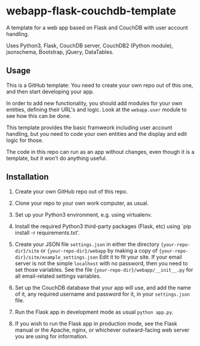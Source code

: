 # webapp-flask-couchdb-template

A template for a web app based on Flask and CouchDB with user account handling.

Uses Python3, Flask, CouchDB server, CouchDB2 (Python module), jsonschema,
Bootstrap, jQuery, DataTables.

## Usage

This is a GitHub template: You need to create your own repo out of
this one, and then start developing your app.

In order to add new functionality, you should add modules for your own
entities, defining their URL's and logic. Look at the `webapp.user` module
to see how this can be done.

This template provides the basic framweork including user account
handling, but you need to code your own entities and the display and
edit logic for those.

The code in this repo can run as an app without changes, even though
it is a template, but it won't do anything useful.

## Installation

1. Create your own GitHub repo out of this repo.

2. Clone your repo to your own work computer, as usual.

4. Set up your Python3 environment, e.g. using virtualenv.

5. Install the required Python3 third-party packages (Flask, etc) using
   `pip install -r requirements.txt'.
   
6. Create your JSON file `settings.json` in either the directory
   `{your-repo-dir}/site` or `{your-repo-dir}/webapp` by
   making a copy of `{your-repo-dir}/site/example_settings.json`
   Edit it to fit your site.
   If your email server is not the simple `localhost` with no password,
   then you need to set those variables. See the file
   `{your-repo-dir}/webapp/__init__.py` for all email-related settings
   variables.

7. Set up the CouchDB database that your app will use, and add the name of
   it, any required username and password for it, in your `settings.json`
   file.

8. Run the Flask app in development mode as usual `python app.py`.

9. If you wish to run the Flask app in production mode, see the Flask
   manual or the Apache, nginx, or whichever outward-facing web server you
   are using for information.
